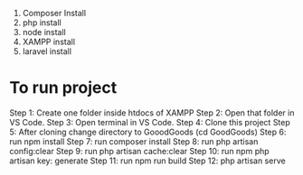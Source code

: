 1. Composer Install
2. php install
3. node install
4. XAMPP install
5. laravel install



# To run project
Step 1: Create one folder inside htdocs of XAMPP
Step 2: Open that folder in VS Code.
Step 3: Open terminal in VS Code.
Step 4: Clone this project
Step 5: After cloning change directory to GooodGoods (cd GoodGoods)
Step 6: run npm install
Step 7: run composer install
Step 8: run php artisan config:clear
Step 9: run php artisan cache:clear
Step 10: run npm php artisan key: generate
Step 11: run npm run build
Step 12: php artisan serve

